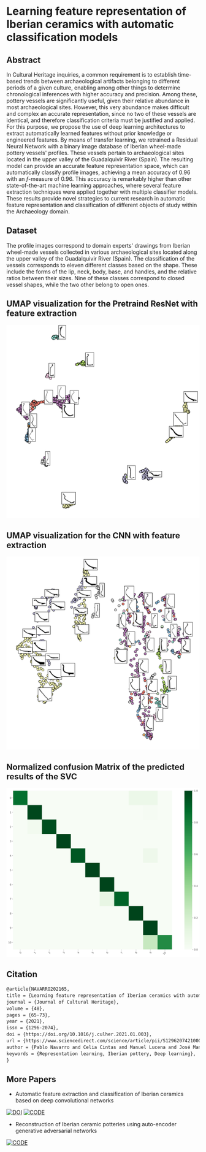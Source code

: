# Learning feature representation of Iberian ceramics with automatic classification models

## Abstract

In Cultural Heritage inquiries, a common requirement is to establish time-based trends between archaeological artifacts belonging to different periods of a given culture, enabling among other things to determine chronological inferences with higher accuracy and precision.
Among these, pottery vessels are significantly useful, given their relative abundance in most archaeological sites.
However, this very abundance makes difficult and complex an accurate representation, since no two of these vessels are identical, and therefore classification criteria must be justified and applied.
For this purpose, we propose the use of deep learning architectures to extract automatically learned features without prior knowledge or engineered features.
By means of transfer learning, we retrained a Residual Neural Network with a binary image database of Iberian wheel-made pottery vessels' profiles. 
These vessels pertain to archaeological sites located in the upper valley of the Guadalquivir River (Spain).
The resulting model can provide an accurate feature representation space, which can automatically classify profile images, achieving a mean accuracy of $0.96$ with an $f$-measure of $0.96$. 
This accuracy is remarkably higher than other state-of-the-art machine learning approaches, where several feature extraction techniques were applied together with multiple classifier models.
These results provide novel strategies to current research in automatic feature representation and classification of different objects of study within the Archaeology domain. 

## Dataset

The profile images correspond to domain experts' drawings from Iberian wheel-made vessels collected in various archaeological sites located along the upper valley of the Guadalquivir River (Spain). The classification of the vessels corresponds to eleven different classes based on the shape. These include the forms of the lip, neck, body, base, and handles, and the relative ratios between their sizes.
Nine of these classes correspond to closed vessel shapes, while the two other belong to open ones.

## UMAP visualization for the Pretraind ResNet with feature extraction
![](result_plot/resNet/unap_resnet.png)

## UMAP visualization for the CNN with feature extraction
![](result_plot/custom_cnn/unap_custom_cnn.png)

## Normalized confusion Matrix of the predicted results of the SVC
![](result_plot/resNet/svc_confusion_matrix_resnet.png)

## Citation

```Latex
@article{NAVARRO202165,
title = {Learning feature representation of Iberian ceramics with automatic classification models},
journal = {Journal of Cultural Heritage},
volume = {48},
pages = {65-73},
year = {2021},
issn = {1296-2074},
doi = {https://doi.org/10.1016/j.culher.2021.01.003},
url = {https://www.sciencedirect.com/science/article/pii/S1296207421000042},
author = {Pablo Navarro and Celia Cintas and Manuel Lucena and José Manuel Fuertes and Claudio Delrieux and Manuel Molinos},
keywords = {Representation learning, Iberian pottery, Deep learning},
}
```

## More Papers

- Automatic feature extraction and classification of Iberian ceramics based on deep convolutional networks

[![DOI](https://img.shields.io/badge/DOI-10.1016/j.culher.2019.06.005-f9f107.svg)](https://doi.org/10.1016/j.culher.2019.06.005)
[![CODE](https://img.shields.io/badge/CODE-73ff9.svg)](https://github.com/celiacintas/vasijas)

- Reconstruction of Iberian ceramic potteries using auto-encoder generative adversarial networks

[![CODE](https://img.shields.io/badge/CODE-73ff9.svg)](https://github.com/celiacintas/vasijas/tree/IberianGAN)
